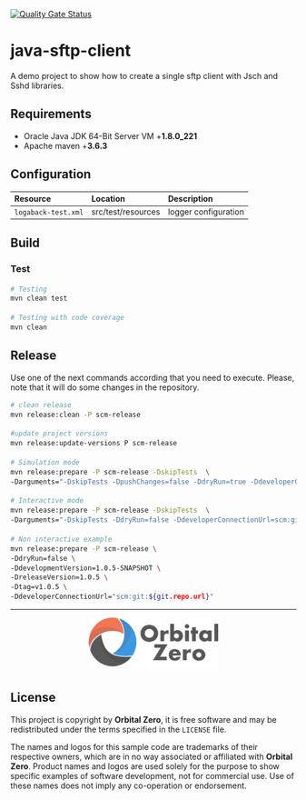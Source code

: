[![Quality Gate Status](https://sonarcloud.io/api/project_badges/measure?project=com.test%3Asftp-client&metric=alert_status)](https://sonarcloud.io/summary/new_code?id=com.test%3Asftp-client)

# java-sftp-client

A demo project to show how to create a single sftp client with Jsch and Sshd libraries.


## Requirements

- Oracle Java JDK 64-Bit Server VM +**1.8.0_221**
- Apache maven +**3.6.3**

## Configuration


| **Resource**        | **Location**       | **Description**      |
|:--------------------|:-------------------|:---------------------|
| `logaback-test.xml` | src/test/resources | logger configuration |


## Build

### Test

```bash 
# Testing
mvn clean test

# Testing with code coverage
mvn clean
```

## Release

Use one of the next commands according that you need to execute. Please, note that it will do some changes in the repository. 

```bash
# clean release
mvn release:clean -P scm-release

#update project versions
mvn release:update-versions P scm-release

# Simulation mode 
mvn release:prepare -P scm-release -DskipTests  \
-Darguments="-DskipTests -DpushChanges=false -DdryRun=true -DdeveloperConnectionUrl=scm:git:${git.repo.url}"

# Interactive mode
mvn release:prepare -P scm-release -DskipTests  \
-Darguments="-DskipTests -DdryRun=false -DdeveloperConnectionUrl=scm:git:${git.repo.url}"

# Non interactive example
mvn release:prepare -P scm-release \
-DdryRun=false \
-DdevelopmentVersion=1.0.5-SNAPSHOT \
-DreleaseVersion=1.0.5 \
-Dtag=v1.0.5 \
-DdeveloperConnectionUrl="scm:git:${git.repo.url}"

```
---

<p align="center">
  <img src="src/site/resources/images/company-logo-min.png" style=" height: 90px; border-bottom:1px none #ebb349; padding:0 10px 6px 10px ;"/>
</p>

License
-------

This project is copyright by **Orbital Zero**, it is free software and may be redistributed under the terms specified in the `LICENSE` file.

The names and logos for this sample code are trademarks of their respective owners, which are in no way associated or affiliated with **Orbital Zero**. Product names and logos are used solely for the purpose to show specific examples of software development, not for commercial use. Use of these names does not imply any co-operation or endorsement.
